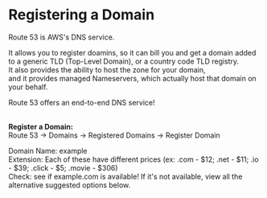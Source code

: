 # Registering a Domain

Route 53 is AWS's DNS service.

It allows you to register doamins, so it can bill you and get a domain added \
to a generic TLD (Top-Level Domain), or a country code TLD registry. \
It also provides the ability to host the zone for your domain, \
and it provides managed Nameservers, which actually host that domain on your behalf.

Route 53 offers an end-to-end DNS service!

\
**Register a Domain:** \
Route 53 → Domains → Registered Domains → Register Domain

Domain Name: example \
Extension: Each of these have different prices (ex: .com - $12; .net - $11; .io - $39; .click - $5; .movie - $306) \
Check: see if example.com is available! If it's not available, view all the alternative suggested options below.

